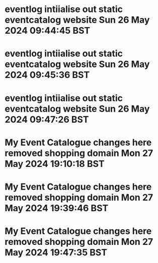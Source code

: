 # eventlog intiialise out static eventcatalog website Sun 26 May 2024 09:44:45 BST
# eventlog intiialise out static eventcatalog website Sun 26 May 2024 09:45:36 BST
# eventlog intiialise out static eventcatalog website Sun 26 May 2024 09:47:26 BST
# My Event Catalogue changes here removed shopping domain Mon 27 May 2024 19:10:18 BST
# My Event Catalogue changes here removed shopping domain Mon 27 May 2024 19:39:46 BST
# My Event Catalogue changes here removed shopping domain Mon 27 May 2024 19:47:35 BST
